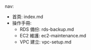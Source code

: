 nav:
  - 首頁: index.md
  - 操作手冊:
    - RDS 備份: rds-backup.md
    - EC2 維護: ec2-maintenance.md
    - VPC 建立: vpc-setup.md
